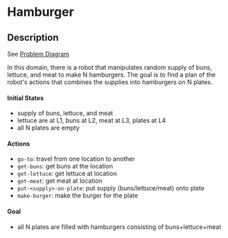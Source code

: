 # Hamburger

## Description

See [Problem Diagram](hamburger-strips.png)

In this domain, there is a robot that manipulates random supply of buns, lettuce, and meat to make N hamburgers. 
The goal is to find a plan of the robot's actions that combines the supplies into hamburgers on N plates. 

#### Initial States
- supply of buns, lettuce, and meat
- lettuce are at L1, buns at L2, meat at L3, plates at L4
- all N plates are empty

#### Actions
- `go-to`: travel from one location to another
- `get-buns`: get buns at the location
- `get-lettuce`: get lettuce at location
- `get-meat`: get meat at location
- `put-<supply>-on-plate`: put supply (buns/lettuce/meat) onto plate
- `make-burger`: make the burger for the plate

#### Goal
- all N plates are filled with hamburgers consisting of buns+lettuce+meat

